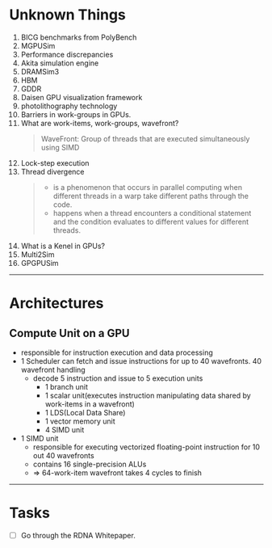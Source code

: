 # Unknown Things

1. BICG benchmarks from PolyBench
2. MGPUSim
3. Performance discrepancies
4. Akita simulation engine
5. DRAMSim3
6. HBM
7. GDDR
8. Daisen GPU visualization framework
9. photolithography technology
10. Barriers in work-groups in GPUs.
11. What are work-items, work-groups, wavefront?
    > WaveFront: Group of threads that are executed simultaneously using SIMD
12. Lock-step execution
13. Thread divergence
    > -  is a phenomenon that occurs in parallel computing when different threads in a warp take different paths through the code.
    >   -  happens when a thread encounters a conditional statement and the condition evaluates to different values for different threads.
14. What is a Kenel in GPUs?
15. Multi2Sim
16. GPGPUSim
---
# Architectures
## Compute Unit on a GPU 
- responsible for instruction execution and data processing
-  1 Scheduler
  can fetch and issue instructions for up to 40 wavefronts.
  40 wavefront handling
	- decode 5 instruction
	  and issue to 5 execution units
		- 1 branch unit 
		- 1 scalar unit(executes instruction manipulating data shared by work-items in a wavefront)
		- 1 LDS(Local Data Share)
		- 1 vector memory unit 
		- 4 SIMD unit 
- 1 SIMD unit 
	- responsible for executing vectorized floating-point instruction for 10 out 40 wavefronts
	- contains 16 single-precision ALUs
	- => 64-work-item wavefront takes 4 cycles to finish

---
# Tasks

- [ ] Go through the RDNA Whitepaper.
